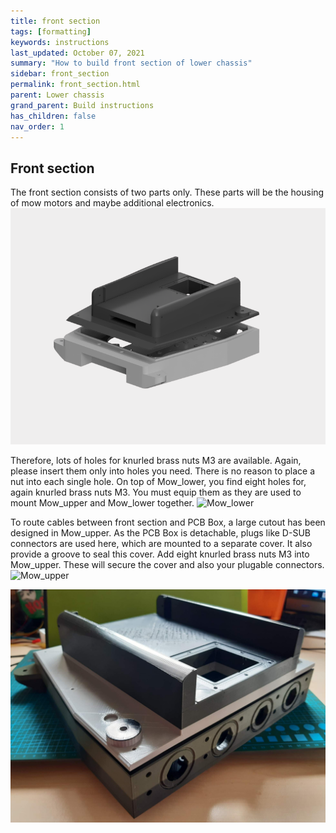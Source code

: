 ```yaml
---
title: front section
tags: [formatting]
keywords: instructions
last_updated: October 07, 2021
summary: "How to build front section of lower chassis"
sidebar: front_section
permalink: front_section.html
parent: Lower chassis
grand_parent: Build instructions
has_children: false
nav_order: 1
---
```

## Front section
The front section consists of two parts only. These parts will be the housing of mow motors and maybe additional electronics. 
![](/render/Mow_section.png)

Therefore, lots of holes for knurled brass nuts M3 are available. Again, please insert them only into holes you need. There is no reason to place a nut into each single hole.
On top of Mow_lower, you find eight holes for, again knurled brass nuts M3. You must equip them as they are used to mount Mow_upper and Mow_lower together.
![Mow_lower](/images/Mow_lower.jpg)

To route cables between front section and PCB Box, a large cutout has been designed in Mow_upper. As the PCB Box is detachable, plugs like D-SUB connectors are used here, which are mounted to a separate cover.
It also provide a groove to seal this cover. Add eight knurled brass nuts M3 into Mow_upper. These will secure the cover and also your plugable connectors.
![Mow_upper](/images/Mow_upper.jpg)

![Front section](/images/front_section.jpg)

